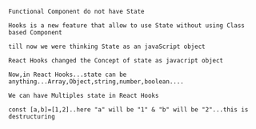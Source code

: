 `Functional Component do not have State`

`Hooks is a new feature that allow to use State without using Class based Component`

`till now we were thinking State as an javaScript object`

`React Hooks changed the Concept of state as javacript object`

`Now,in React Hooks...state can be anything...Array,Object,string,number,boolean....`

`We can have Multiples state in React Hooks`

`const [a,b]=[1,2]..here "a" will be "1" & "b" will be "2"...this is destructuring`
